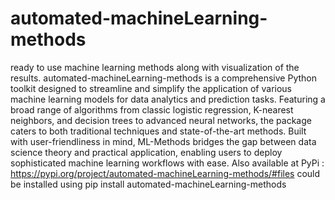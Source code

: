 # automated-machineLearning-methods
ready to use machine learning methods along with visualization of the results.
automated-machineLearning-methods is a comprehensive Python toolkit designed to streamline and simplify the application of various machine learning models for data analytics and prediction tasks. Featuring a broad range of algorithms from classic logistic regression, K-nearest neighbors, and decision trees to advanced neural networks, the package caters to both traditional techniques and state-of-the-art methods. Built with user-friendliness in mind, ML-Methods bridges the gap between data science theory and practical application, enabling users to deploy sophisticated machine learning workflows with ease.
Also available at PyPi : https://pypi.org/project/automated-machineLearning-methods/#files
could be installed using pip install automated-machineLearning-methods 
